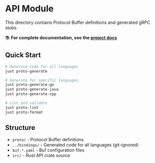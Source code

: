 # API Module

This directory contains Protocol Buffer definitions and generated gRPC stubs.

📚 **For complete documentation, see the [project docs](../docs/src/api-guide.md)**

## Quick Start

```bash
# Generate code for all languages
just proto-generate

# Generate for specific languages  
just proto-generate-go
just proto-generate-java
just proto-generate-cpp

# Lint and validate
just proto-lint
just proto-format
```

## Structure

- `proto/` - Protocol Buffer definitions
- `../bindings/` - Generated code for all languages (git-ignored)
- `buf.*.yaml` - Buf configuration files
- `src/` - Rust API crate source
